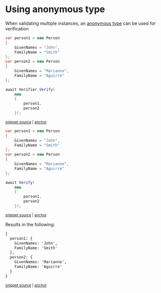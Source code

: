 <!--
GENERATED FILE - DO NOT EDIT
This file was generated by [MarkdownSnippets](https://github.com/SimonCropp/MarkdownSnippets).
Source File: /docs/mdsource/anonymous-types.source.md
To change this file edit the source file and then run MarkdownSnippets.
-->

# Using anonymous type

When validating multiple instances, an [anonymous type](https://docs.microsoft.com/en-us/dotnet/csharp/programming-guide/classes-and-structs/anonymous-types) can be used for verification

<!-- snippet: anon -->
<a id='snippet-anon'/></a>
```cs
var person1 = new Person
{
    GivenNames = "John",
    FamilyName = "Smith"
};
var person2 = new Person
{
    GivenNames = "Marianne",
    FamilyName = "Aguirre"
};

await Verifier.Verify(
    new
    {
        person1,
        person2
    });
```
<sup><a href='/src/Verify.NUnit.Tests/VerifyObjectSamples.cs#L71-L91' title='File snippet `anon` was extracted from'>snippet source</a> | <a href='#snippet-anon' title='Navigate to start of snippet `anon`'>anchor</a></sup>
<a id='snippet-anon-1'/></a>
```cs
var person1 = new Person
{
    GivenNames = "John",
    FamilyName = "Smith"
};
var person2 = new Person
{
    GivenNames = "Marianne",
    FamilyName = "Aguirre"
};

await Verify(
    new
    {
        person1,
        person2
    });
```
<sup><a href='/src/Verify.Xunit.Tests/VerifyObjectSamples.cs#L71-L91' title='File snippet `anon` was extracted from'>snippet source</a> | <a href='#snippet-anon-1' title='Navigate to start of snippet `anon`'>anchor</a></sup>
<!-- endsnippet -->

Results in the following:

<!-- snippet: Verify.Xunit.Tests/VerifyObjectSamples.Anon.verified.txt -->
<a id='snippet-Verify.Xunit.Tests/VerifyObjectSamples.Anon.verified.txt'/></a>
```txt
{
  person1: {
    GivenNames: 'John',
    FamilyName: 'Smith'
  },
  person2: {
    GivenNames: 'Marianne',
    FamilyName: 'Aguirre'
  }
}
```
<sup><a href='/src/Verify.Xunit.Tests/VerifyObjectSamples.Anon.verified.txt#L1-L10' title='File snippet `Verify.Xunit.Tests/VerifyObjectSamples.Anon.verified.txt` was extracted from'>snippet source</a> | <a href='#snippet-Verify.Xunit.Tests/VerifyObjectSamples.Anon.verified.txt' title='Navigate to start of snippet `Verify.Xunit.Tests/VerifyObjectSamples.Anon.verified.txt`'>anchor</a></sup>
<!-- endsnippet -->
